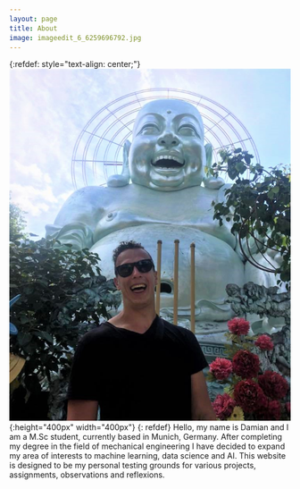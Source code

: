 ```yaml
---
layout: page
title: About
image: imageedit_6_6259696792.jpg
--- 
```

{:refdef: style="text-align: center;"}
![My Image](/assets/me_blog.jpg){:height="400px" width="400px"}
{: refdef}
Hello, my name is Damian and I am a M.Sc student, currently based in Munich, Germany. After completing my degree in the field of mechanical engineering I have decided to expand my area of interests to machine learning, data science and AI. 
This website is designed to be my personal testing grounds for various projects, assignments, observations and reflexions.   

